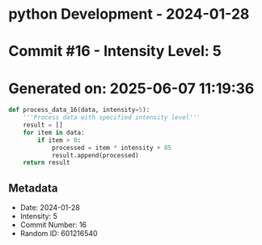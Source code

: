 ﻿# python Development - 2024-01-28
# Commit #16 - Intensity Level: 5
# Generated on: 2025-06-07 11:19:36
```python
def process_data_16(data, intensity=5):
    '''Process data with specified intensity level'''
    result = []
    for item in data:
        if item > 0:
            processed = item * intensity + 85
            result.append(processed)
    return result
```
## Metadata
- Date: 2024-01-28
- Intensity: 5
- Commit Number: 16
- Random ID: 601216540
